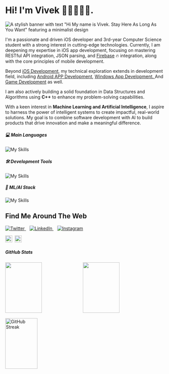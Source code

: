 # Hi! I'm Vivek 👋🏼👨🏻‍💻.

![A stylish banner with text "Hi My name is Vivek. Stay Here As Long As You Want" featuring a minimalist design](https://github.com/user-attachments/assets/46b0b051-8231-4dc8-b031-d3552dd68191)

I'm a passionate and driven iOS developer and 3rd-year Computer Science student with a strong interest in cutting-edge technologies. Currently, I am deepening my expertise in iOS app development, focusing on mastering RESTful API integration, JSON parsing, and <a href= "https://firebase.google.com"> Firebase</a> 🔥 integration, along with the core principles of mobile development.
<p>
Beyond <a href="https://developer.apple.com">iOS Development</a>, my technical exploration extends in development field, including <a href="https://developer.android.com">Android APP Development</a>, <a href="https://developer.microsoft.com/en-us/windows/">Windows App Development. </a> And <a href="https://www.unrealengine.com/en-US">Game Development</a> as well.
</p>
<p>
I am also actively building a solid foundation in Data Structures and Algorithms using <strong>C++</strong> to enhance my problem-solving capabilities.
</p>
<p>
With a keen interest in <strong>Machine Learning and Artificial Intelligence</strong>, I aspire to harness the power of intelligent systems to create impactful, real-world solutions. My goal is to combine software development with AI to build products that drive innovation and make a meaningful difference.
</p>

##### 💻 Main Languages
<p>
  <img src="https://skillicons.dev/icons?i=swift,cpp,py,sqlite,apple&theme=dark" alt="My Skills" />
</p>

##### 🛠️ Development Tools
<p>
  <img src="https://skillicons.dev/icons?i=git,github,githubactions,docker,firebase&theme=dark" alt="My Skills" />
</p>

##### 🤖 ML/AI Stack
<p>
  <img src="https://skillicons.dev/icons?i=py,tensorflow,sklearn,matlab&theme=dark" alt="My Skills" />
</p>

## Find Me Around The Web
<p>
  <a href="https://twitter.com/vivekchahal09/" target="_blank">
    <img src="https://skillicons.dev/icons?i=twitter" alt="Twitter" />
    </a>&nbsp;&nbsp;
    <a href="https://linkedin.com/in/vivekchahal09/" target="_blank">
    <img src="https://skillicons.dev/icons?i=linkedin" alt="LinkedIn" />
    </a>&nbsp;&nbsp;
    <a href="https://www.instagram.com/vivek09chahal/" target="_blank">
    <img src="https://skillicons.dev/icons?i=instagram" alt="Instagram" />
    </a>
</p>

<p>
  <a href="https://leetcode.com/u/vivekchahal09/" target="_blank"><img src="https://img.shields.io/badge/LeetCode-%23FFA116.svg?style=flat-square&logo=LeetCode&logoColor=black" alt="LeetCode" height="22"/></a>&nbsp;
  <a href="https://www.hackerrank.com/vivekchahal1156" target="_blank"><img src="https://img.shields.io/badge/HackerRank-%232EC866.svg?style=flat-square&logo=HackerRank&logoColor=white" alt="HackerRank" height="22"/></a>
</p>

##### GitHub Stats
<p>
  <img width="48%" height="160em" src="https://github-readme-stats.vercel.app/api?username=Vivek09Chahal&show_icons=true&theme=tokyonight&include_all_commits=true&count_private=true"/>
  <img width="48%" height="160em" src="https://github-readme-stats.vercel.app/api/top-langs/?username=Vivek09Chahal&layout=compact&langs_count=7&theme=tokyonight"/>
</p>

<p>
  <img width="45%" height="160em" src="https://github-readme-streak-stats.herokuapp.com/?user=Vivek09Chahal&theme=tokyonight" alt="GitHub Streak" />
</p>
